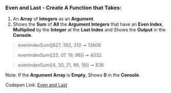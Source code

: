 ### Even and Last - Create A Function that Takes:  

1. An **Array** of **Integers** as an **Argument**.
1. Shows the **Sum** of **All** the **Argument Integers** that have an **Even Index**, **Multiplied** by the **Integer** at the **Last Index** and Shows the **Output** in the **Console**.

> evenIndexSum([627, 392, 21]) ➞ 13608  

> evenIndexSum([23, 07, 19, 96]) ➞ 4032 

> evenIndexSum([4, 30, 21, 99, 19]) ➞ 836

Note: If the **Argument Array** is **Empty**, Shows **0** in the **Console**.

Codepen Link: [Even and Last](https://codepen.io/javascriptstudent/pen/BaQGaEN)